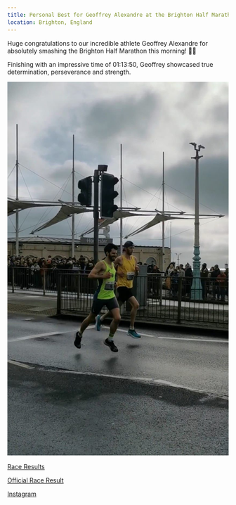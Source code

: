 ```yaml
---
title: Personal Best for Geoffrey Alexandre at the Brighton Half Marathon
location: Brighton, England
---
```


Huge congratulations to our incredible athlete Geoffrey Alexandre for absolutely smashing the Brighton Half Marathon this morning! 🏅👏 

Finishing with an impressive time of 01:13:50, Geoffrey showcased true determination, perseverance and strength.

<img src="/assets/images/races/2024/brighton-half-marathon/geoffrey.jpg" class="img-fluid" alt="geoffrey">

<a href="/races/2024-02-25-brighton-half-marathon/" target="_blank" rel="noopener noreferrer">Race Results</a>

<a href="https://results.sporthive.com/events/7148258785540036096/races/488046/bib/9" target="_blank" rel="noopener noreferrer">Official Race Result</a>

<a href="https://www.instagram.com/p/C3ySXTssMIP/?img_index=1" target="_blank" rel="noopener noreferrer">Instagram</a>







